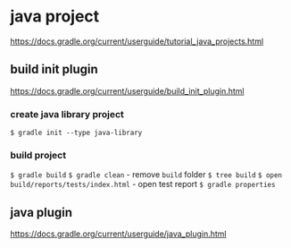 # java project
https://docs.gradle.org/current/userguide/tutorial_java_projects.html

## build init plugin
https://docs.gradle.org/current/userguide/build_init_plugin.html

### create java library project

`$ gradle init --type java-library`

### build project

`$ gradle build`
`$ gradle clean` - remove `build` folder
`$ tree build`
`$ open build/reports/tests/index.html` - open test report
`$ gradle properties`

## java plugin
https://docs.gradle.org/current/userguide/java_plugin.html
